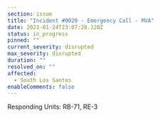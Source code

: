 ```yaml
---
section: issue
title: "Incident #0020 - Emergency Call - MVA"
date: 2021-01-24T23:07:28.120Z
status: in_progress
pinned: ""
current_severity: disrupted
max_severity: disrupted
duration: ""
resolved_on: ""
affected:
  - South Los Santos
enableComments: false
---
```

Responding Units: RB-71, RE-3